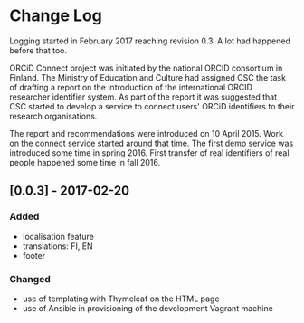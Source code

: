 # Change Log

Logging started in February 2017 reaching revision 0.3. A lot had happened before
that too.

ORCiD Connect project was initiated by the national ORCID consortium
in Finland. The Ministry of Education and Culture had assigned CSC the task of
drafting a report on the introduction of the international ORCID researcher
identifier system. As part of the report it was suggested that CSC started
to develop a service to connect users' ORCiD identifiers to their research
organisations.

The report and recommendations were introduced on 10 April 2015. Work on the
connect service started around that time. The first demo service was introduced
some time in spring 2016. First transfer of real identifiers of real people
happened some time in fall 2016.

## [0.0.3] - 2017-02-20
### Added
- localisation feature
- translations: FI, EN
- footer

### Changed
- use of templating with Thymeleaf on the HTML page
- use of Ansible in provisioning of the development Vagrant machine
